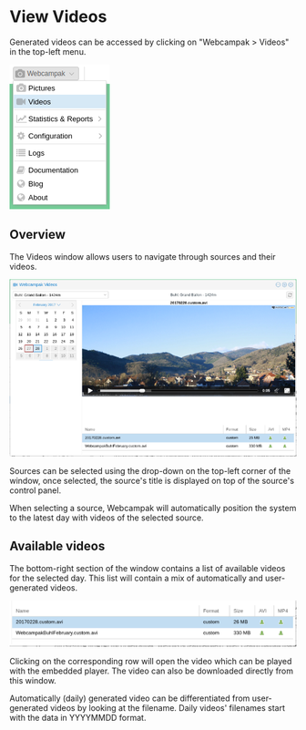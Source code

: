 # View Videos

Generated videos can be accessed by clicking on "Webcampak > Videos" in the top-left menu.

[![Videos Menu](images/desktop.menu.videos.en.png "Videos Menu")](images/desktop.menu.videos.en.png "Click to see the full image.")

## Overview

The Videos window allows users to navigate through sources and their videos.

[![Videos](images/desktop.videos.en.png "Videos")](images/desktop.videos.en.png "Click to see the full image.")

Sources can be selected using the drop-down on the top-left corner of the window, once selected, the source's title is displayed on top of the source's control panel.

When selecting a source, Webcampak will automatically position the system to the latest day with videos of the selected source.

## Available videos

The bottom-right section of the window contains a list of available videos for the selected day. This list will contain a mix of automatically and user-generated videos.

[![Videos](images/desktop.videos.list.en.png "Videos")](images/desktop.videos.list.en.png "Click to see the full image.")

Clicking on the corresponding row will open the video which can be played with the embedded player. The video can also be downloaded directly from this window.

Automatically (daily) generated video can be differentiated from user-generated videos by looking at the filename. Daily videos' filenames start with the data in YYYYMMDD format.

